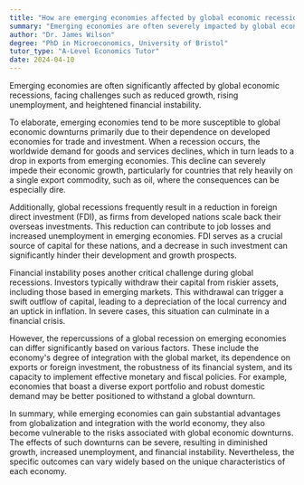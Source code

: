 ```yaml
---
title: "How are emerging economies affected by global economic recessions?"
summary: "Emerging economies are often severely impacted by global economic recessions, experiencing reduced growth, increased unemployment, and financial instability."
author: "Dr. James Wilson"
degree: "PhD in Microeconomics, University of Bristol"
tutor_type: "A-Level Economics Tutor"
date: 2024-04-10
---
```


Emerging economies are often significantly affected by global economic recessions, facing challenges such as reduced growth, rising unemployment, and heightened financial instability.

To elaborate, emerging economies tend to be more susceptible to global economic downturns primarily due to their dependence on developed economies for trade and investment. When a recession occurs, the worldwide demand for goods and services declines, which in turn leads to a drop in exports from emerging economies. This decline can severely impede their economic growth, particularly for countries that rely heavily on a single export commodity, such as oil, where the consequences can be especially dire.

Additionally, global recessions frequently result in a reduction in foreign direct investment (FDI), as firms from developed nations scale back their overseas investments. This reduction can contribute to job losses and increased unemployment in emerging economies. FDI serves as a crucial source of capital for these nations, and a decrease in such investment can significantly hinder their development and growth prospects.

Financial instability poses another critical challenge during global recessions. Investors typically withdraw their capital from riskier assets, including those based in emerging markets. This withdrawal can trigger a swift outflow of capital, leading to a depreciation of the local currency and an uptick in inflation. In severe cases, this situation can culminate in a financial crisis.

However, the repercussions of a global recession on emerging economies can differ significantly based on various factors. These include the economy's degree of integration with the global market, its dependence on exports or foreign investment, the robustness of its financial system, and its capacity to implement effective monetary and fiscal policies. For example, economies that boast a diverse export portfolio and robust domestic demand may be better positioned to withstand a global downturn.

In summary, while emerging economies can gain substantial advantages from globalization and integration with the world economy, they also become vulnerable to the risks associated with global economic downturns. The effects of such downturns can be severe, resulting in diminished growth, increased unemployment, and financial instability. Nevertheless, the specific outcomes can vary widely based on the unique characteristics of each economy.
    